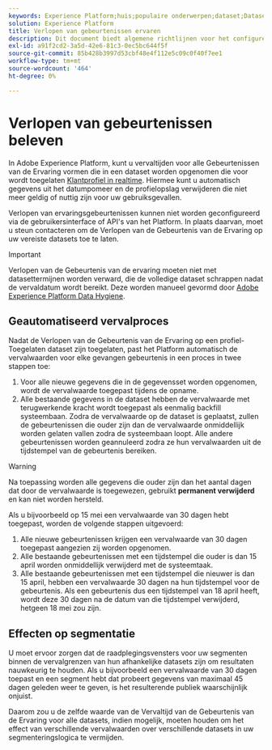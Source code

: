 ```yaml
---
keywords: Experience Platform;huis;populaire onderwerpen;dataset;Dataset;tijd om te leven;ttl;tijd-aan-levende;
solution: Experience Platform
title: Verlopen van gebeurtenissen ervaren
description: Dit document biedt algemene richtlijnen voor het configureren van vervaltijden voor afzonderlijke Experience Events in een Adobe Experience Platform-gegevensset.
exl-id: a91f2cd2-3a5d-42e6-81c3-0ec5bc644f5f
source-git-commit: 85b428b3997d53cbf48e4f112e5c09c0f40f7ee1
workflow-type: tm+mt
source-wordcount: '464'
ht-degree: 0%

---
```


# Verlopen van gebeurtenissen beleven

In Adobe Experience Platform, kunt u vervaltijden voor alle Gebeurtenissen van de Ervaring vormen die in een dataset worden opgenomen die voor wordt toegelaten [Klantprofiel in realtime](./home.md). Hiermee kunt u automatisch gegevens uit het datumpomeer en de profielopslag verwijderen die niet meer geldig of nuttig zijn voor uw gebruiksgevallen.

Verlopen van ervaringsgebeurtenissen kunnen niet worden geconfigureerd via de gebruikersinterface of API&#39;s van het Platform. In plaats daarvan, moet u steun contacteren om de Verlopen van de Gebeurtenis van de Ervaring op uw vereiste datasets toe te laten.

>[!IMPORTANT]
>
>Verlopen van de Gebeurtenis van de ervaring moeten niet met datasettermijnen worden verward, die de volledige dataset schrappen nadat de vervaldatum wordt bereikt. Deze worden manueel gevormd door [Adobe Experience Platform Data Hygiene](../hygiene/home.md).

## Geautomatiseerd vervalproces

Nadat de Verlopen van de Gebeurtenis van de Ervaring op een profiel-Toegelaten dataset zijn toegelaten, past het Platform automatisch de vervalwaarden voor elke gevangen gebeurtenis in een proces in twee stappen toe:

1. Voor alle nieuwe gegevens die in de gegevensset worden opgenomen, wordt de vervalwaarde toegepast tijdens de opname.
1. Alle bestaande gegevens in de dataset hebben de vervalwaarde met terugwerkende kracht wordt toegepast als eenmalig backfill systeembaan. Zodra de vervalwaarde op de dataset is geplaatst, zullen de gebeurtenissen die ouder zijn dan de vervalwaarde onmiddellijk worden gelaten vallen zodra de systeembaan loopt. Alle andere gebeurtenissen worden geannuleerd zodra ze hun vervalwaarden uit de tijdstempel van de gebeurtenis bereiken.

>[!WARNING]
>
>Na toepassing worden alle gegevens die ouder zijn dan het aantal dagen dat door de vervalwaarde is toegewezen, gebruikt **permanent verwijderd** en kan niet worden hersteld.

Als u bijvoorbeeld op 15 mei een vervalwaarde van 30 dagen hebt toegepast, worden de volgende stappen uitgevoerd:

1. Alle nieuwe gebeurtenissen krijgen een vervalwaarde van 30 dagen toegepast aangezien zij worden opgenomen.
1. Alle bestaande gebeurtenissen met een tijdstempel die ouder is dan 15 april worden onmiddellijk verwijderd met de systeemtaak.
1. Alle bestaande gebeurtenissen met een tijdstempel die nieuwer is dan 15 april, hebben een vervalwaarde 30 dagen na hun tijdstempel voor de gebeurtenis. Als een gebeurtenis dus een tijdstempel van 18 april heeft, wordt deze 30 dagen na de datum van die tijdstempel verwijderd, hetgeen 18 mei zou zijn.

## Effecten op segmentatie

U moet ervoor zorgen dat de raadplegingsvensters voor uw segmenten binnen de vervalgrenzen van hun afhankelijke datasets zijn om resultaten nauwkeurig te houden. Als u bijvoorbeeld een vervalwaarde van 30 dagen toepast en een segment hebt dat probeert gegevens van maximaal 45 dagen geleden weer te geven, is het resulterende publiek waarschijnlijk onjuist.

Daarom zou u de zelfde waarde van de Vervaltijd van de Gebeurtenis van de Ervaring voor alle datasets, indien mogelijk, moeten houden om het effect van verschillende vervalwaarden over verschillende datasets in uw segmenteringslogica te vermijden.
